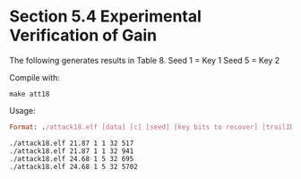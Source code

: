 # Section 5.4 Experimental Verification of Gain
The following generates results in Table 8.
Seed 1 = Key 1
Seed 5 = Key 2

Compile with:
```
make att18
```

Usage:
```ruby
Format: ./attack18.elf [data] [c] [seed] [key bits to recover] [trailID]
```
```
./attack18.elf 21.87 1 1 32 517
./attack18.elf 21.87 1 1 32 941
./attack18.elf 24.68 1 5 32 695
./attack18.elf 24.68 1 5 32 5702
```
